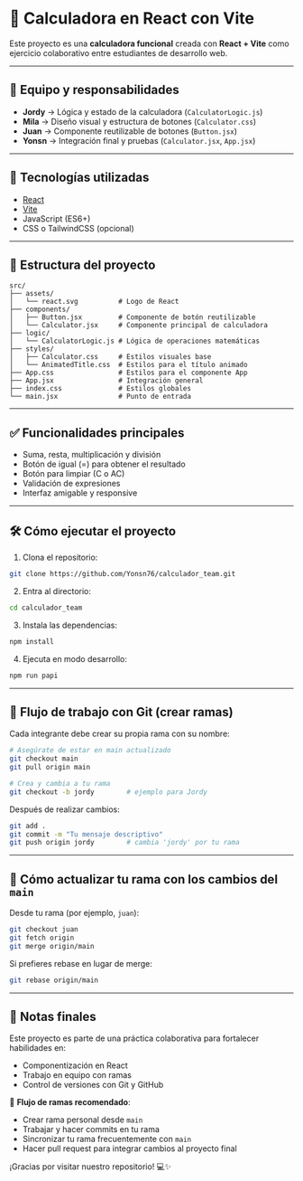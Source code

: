 # 🧮 Calculadora en React con Vite

Este proyecto es una **calculadora funcional** creada con **React + Vite** como ejercicio colaborativo entre estudiantes de desarrollo web.

---

## 👥 Equipo y responsabilidades

* **Jordy** → Lógica y estado de la calculadora (`CalculatorLogic.js`)
* **Mila** → Diseño visual y estructura de botones (`Calculator.css`)
* **Juan** → Componente reutilizable de botones (`Button.jsx`)
* **Yonsn** → Integración final y pruebas (`Calculator.jsx`, `App.jsx`)

---

## 🚀 Tecnologías utilizadas

* [React](https://reactjs.org/)
* [Vite](https://vitejs.dev/)
* JavaScript (ES6+)
* CSS o TailwindCSS (opcional)

---

## 📁 Estructura del proyecto

```
src/
├── assets/
│   └── react.svg          # Logo de React
├── components/
│   ├── Button.jsx         # Componente de botón reutilizable
│   └── Calculator.jsx     # Componente principal de calculadora
├── logic/
│   └── CalculatorLogic.js # Lógica de operaciones matemáticas
├── styles/
│   ├── Calculator.css     # Estilos visuales base
│   └── AnimatedTitle.css  # Estilos para el título animado
├── App.css                # Estilos para el componente App
├── App.jsx                # Integración general
├── index.css              # Estilos globales
└── main.jsx               # Punto de entrada
```

---

## ✅ Funcionalidades principales

* Suma, resta, multiplicación y división
* Botón de igual (=) para obtener el resultado
* Botón para limpiar (C o AC)
* Validación de expresiones
* Interfaz amigable y responsive

---

## 🛠️ Cómo ejecutar el proyecto

1. Clona el repositorio:

```bash
git clone https://github.com/Yonsn76/calculador_team.git
```

2. Entra al directorio:

```bash
cd calculador_team
```

3. Instala las dependencias:

```bash
npm install
```

4. Ejecuta en modo desarrollo:

```bash
npm run papi
```

---

## 🌿 Flujo de trabajo con Git (crear ramas)

Cada integrante debe crear su propia rama con su nombre:

```bash
# Asegúrate de estar en main actualizado
git checkout main
git pull origin main

# Crea y cambia a tu rama
git checkout -b jordy        # ejemplo para Jordy
```

Después de realizar cambios:

```bash
git add .
git commit -m "Tu mensaje descriptivo"
git push origin jordy        # cambia 'jordy' por tu rama
```

---

## 🔁 Cómo actualizar tu rama con los cambios del `main`

Desde tu rama (por ejemplo, `juan`):

```bash
git checkout juan
git fetch origin
git merge origin/main
```

Si prefieres rebase en lugar de merge:

```bash
git rebase origin/main
```

---

## 💬 Notas finales

Este proyecto es parte de una práctica colaborativa para fortalecer habilidades en:

* Componentización en React
* Trabajo en equipo con ramas
* Control de versiones con Git y GitHub

🧭 **Flujo de ramas recomendado**:

* Crear rama personal desde `main`
* Trabajar y hacer commits en tu rama
* Sincronizar tu rama frecuentemente con `main`
* Hacer pull request para integrar cambios al proyecto final

¡Gracias por visitar nuestro repositorio! 💻✨
